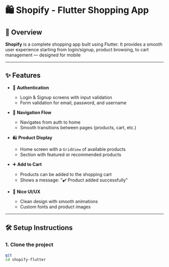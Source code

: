 # 🛍️ Shopify - Flutter Shopping App

## 📌 Overview

**Shopify** is a complete shopping app built using Flutter. It provides a smooth user experience starting from login/signup, product browsing, to cart management — designed for  mobile 

---

## ✨ Features

- 🔐 **Authentication**
  - Login & Signup screens with input validation
  - Form validation for email, password, and username

- 🧭 **Navigation Flow**
  - Navigates from auth to home
  - Smooth transitions between pages (products, cart, etc.)

- 🛍️ **Product Display**
  - Home screen with a `GridView` of available products
  - Section with featured or recommended products

- ➕ **Add to Cart**
  - Products can be added to the shopping cart
  - Shows a message: "✔️ Product added successfully"


- 🎨 **Nice UI/UX**
  - Clean design with smooth animations
  - Custom fonts and product images

---

## 🛠️ Setup Instructions

### 1. Clone the project
```bash
git 
cd shopify-flutter
